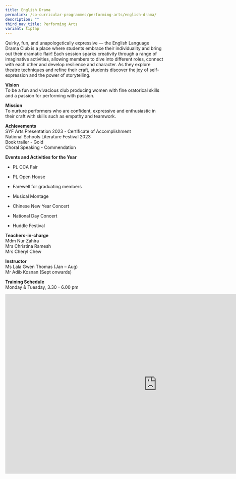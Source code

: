 ```yaml
---
title: English Drama
permalink: /co-curricular-programmes/performing-arts/english-drama/
description: ""
third_nav_title: Performing Arts
variant: tiptap
---
```

<p>Quirky, fun, and unapologetically expressive — the English Language Drama
Club is a place where students embrace their individuality and bring out
their dramatic flair! Each session sparks creativity through a range of
imaginative activities, allowing members to dive into different roles,
connect with each other and develop resilience and character. As they explore
theatre techniques and refine their craft, students discover the joy of
self-expression and the power of storytelling.</p>
<p><strong>Vision</strong> 
<br>To be a fun and vivacious club producing women with fine oratorical skills
and a passion for performing with passion.</p>
<p><strong>Mission</strong> 
<br>To nurture performers who are confident, expressive and enthusiastic in
their craft with skills such as empathy and teamwork.</p>
<p><strong>Achievements</strong> 
<br>SYF Arts Presentation 2023 - Certificate of Accomplishment
<br>National Schools Literature Festival 2023
<br>Book trailer - Gold
<br>Choral Speaking - Commendation</p>
<p><strong>Events and Activities for the Year </strong>
</p>
<ul data-tight="true" class="tight">
<li>
<p>PL CCA Fair</p>
</li>
<li>
<p>PL Open House</p>
</li>
<li>
<p>Farewell for graduating members</p>
</li>
<li>
<p>Musical Montage</p>
</li>
<li>
<p>Chinese New Year Concert</p>
</li>
<li>
<p>National Day Concert</p>
</li>
<li>
<p>Huddle Festival</p>
</li>
</ul>
<p><strong>Teachers-in-charge</strong> 
<br>Mdm Nur Zahira
<br>Mrs Christina Ramesh
<br>Mrs Cheryl Chew</p>
<p><strong>Instructor</strong> 
<br>Ms Lala Gwen Thomas (Jan – Aug)
<br>Mr Adib Kosnan (Sept onwards)</p>
<p><strong>Training Schedule</strong> 
<br>Monday &amp; Tuesday, 3.30 - 6.00 pm</p>
<div class="iframe-wrapper">
<iframe height="569" width="960" allowfullscreen="true" frameborder="0" src="https://docs.google.com/presentation/d/1CCWN6Cn_jnp9DC0Dfgs00ZMH3FYCF5ONFAM_-LZb7bQ/embed?start=true&amp;loop=true&amp;delayms=3000"></iframe>
</div>
<p></p>